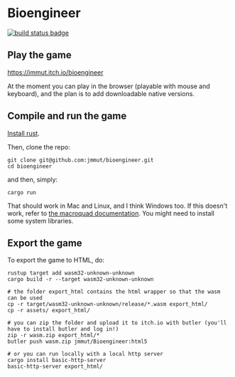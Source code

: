 # Bioengineer
[![build status badge](https://github.com/jmmut/bioengineer/actions/workflows/build.yml/badge.svg)](https://github.com/jmmut/bioengineer/actions)

## Play the game

https://jmmut.itch.io/bioengineer

At the moment you can play in the browser (playable with mouse and keyboard), and the plan is to add downloadable native versions.

## Compile and run the game

[Install rust](https://www.rust-lang.org/tools/install).

Then, clone the repo:
```
git clone git@github.com:jmmut/bioengineer.git
cd bioengineer
```

and then, simply:
```
cargo run
```

That should work in Mac and Linux, and I think Windows too. If this doesn't
work, refer to [the macroquad documentation](https://github.com/not-fl3/macroquad/#linux). You might need to
install some system libraries.

## Export the game

To export the game to HTML, do:

```
rustup target add wasm32-unknown-unknown
cargo build -r --target wasm32-unknown-unknown

# the folder export_html contains the html wrapper so that the wasm can be used
cp -r target/wasm32-unknown-unknown/release/*.wasm export_html/
cp -r assets/ export_html/

# you can zip the folder and upload it to itch.io with butler (you'll have to install butler and log in!)
zip -r wasm.zip export_html/*
butler push wasm.zip jmmut/Bioengineer:html5

# or you can run locally with a local http server
cargo install basic-http-server
basic-http-server export_html/
```
